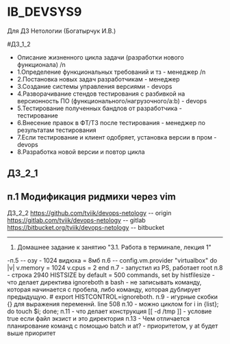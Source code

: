 # IB_DEVSYS9
Для ДЗ Нетологии (Богатырчук И.В.)

#ДЗ_1_2
- Описание жизненного цикла задачи (разработки нового функционала) /n
- 1.Определение функциональных требований и тз - менеджер /n
- 2.Постановка новых задач разработчикам - менеджер
- 3.Создание системы управления версиями - devops
- 4.Разворачивание стендов тестирования с разбивкой на версионность ПО (функционального/нагрузочного/a:b) - devops
- 5.Тестирование полученных бандлов от разработчика - тестирование
- 6.Внесение правок в ФТ/ТЗ после тестирования - менеджер по результатам тестирования
- 7.Если тестирование и клиент одобряет, установка версии в пром - devops
- 8.Разработка новой версии и повтор цикла

ДЗ_2_1
-----------
п.1 Модификация ридмихи через vim
-----------
ДЗ_2_2
https://github.com/tviik/devops-netology -- origin
https://gitlab.com/tviik/devops-netology -- gitlab
https://bitbucket.org/tviik/devops-netology -- bitbucket

------------



1. Домашнее задание к занятию "3.1. Работа в терминале, лекция 1"

-п.5 --
озу - 1024
видюха = 8мб
п.6 --
config.vm.provider "virtualbox" do |v|
  v.memory = 1024
  v.cpus = 2
end
п.7 - запустил из PS, работает root
п.8 - строка 2940 HISTSIZE by default = 500 commands, set by histfilesize
	- что делает директива ignoreboth в bash - не записывать команду, которая начинается с пробела, либо команду, которая дублирует предыдущую. # export HISTCONTROL=ignoreboth.
п.9 - игурные скобки {} для выражения переменнй. line 508
п.10 - можно циклом for i in {list}; do touch $i; done; 
п.11 - что делает конструкция [[ -d /tmp ]] - условие true если файл экзист и это директория
п.13 - Чем отличается планирование команд с помощью batch и at? - приоритетом, у at будет выше приоритет
